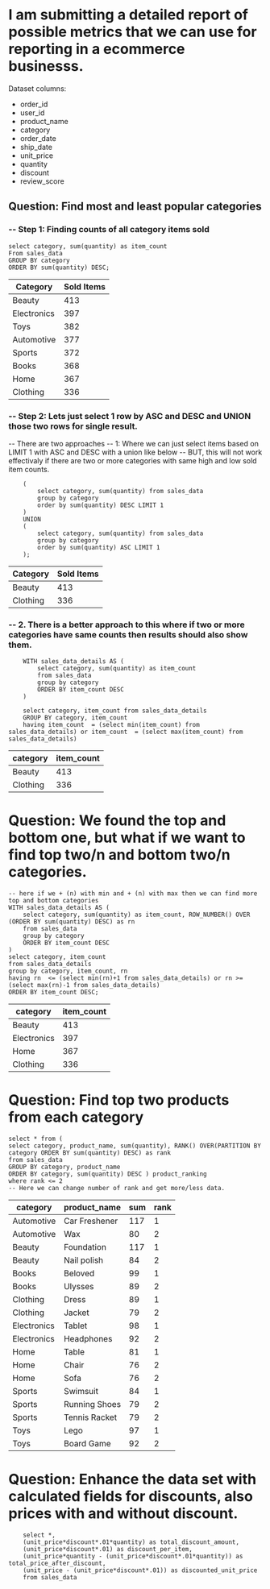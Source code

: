 # I am submitting a detailed report of possible metrics that we can use for reporting in a ecommerce businesss.

Dataset columns:
- order_id
- user_id
- product_name
- category
- order_date
- ship_date
- unit_price
- quantity
- discount
- review_score


## Question: Find most and least popular categories
### -- Step 1: Finding counts of all category items sold
```
select category, sum(quantity) as item_count
From sales_data 
GROUP BY category
ORDER BY sum(quantity) DESC;
```
| Category | Sold Items |
|-----|-----|
|Beauty |413|
|Electronics|	397|
|Toys|	382|
|Automotive|	377|
|Sports|	372|
|Books|	368|
|Home|	367|
|Clothing|	336|

### -- Step 2: Lets just select 1 row by ASC and DESC and UNION those two rows for single result.
-- There are two approaches 
    -- 1: Where we can just select items based on LIMIT 1 with ASC and DESC with a union like below
    -- BUT, this will not work effectivaly if there are two or more categories with same high and low sold item counts.
```
    (
        select category, sum(quantity) from sales_data
        group by category
        order by sum(quantity) DESC LIMIT 1
    )
    UNION
    (
        select category, sum(quantity) from sales_data
        group by category
        order by sum(quantity) ASC LIMIT 1
    );
```

| Category | Sold Items |
|-----|-----|
|Beauty |413|
|Clothing|	336|

### -- 2. There is a better approach to this where if two or more categories have same counts then results should also show them.
```
    WITH sales_data_details AS (
        select category, sum(quantity) as item_count
        from sales_data
        group by category
        ORDER BY item_count DESC
    )

    select category, item_count from sales_data_details 
    GROUP BY category, item_count
    having item_count  = (select min(item_count) from sales_data_details) or item_count  = (select max(item_count) from sales_data_details)
```

| category | item_count |
|-----|-----|
|Beauty |413|
|Clothing|	336|


# Question: We found the top and bottom one, but what if we want to find top two/n and bottom two/n categories.
```
-- here if we + (n) with min and + (n) with max then we can find more top and bottom categories
WITH sales_data_details AS (
    select category, sum(quantity) as item_count, ROW_NUMBER() OVER (ORDER BY sum(quantity) DESC) as rn
    from sales_data
    group by category
    ORDER BY item_count DESC
)
select category, item_count
from sales_data_details
group by category, item_count, rn
having rn  <= (select min(rn)+1 from sales_data_details) or rn >= (select max(rn)-1 from sales_data_details)
ORDER BY item_count DESC;
```

| category | item_count |
|-----|-----|
|Beauty |413|
|Electronics|	397|
|Home|	367|
|Clothing|	336|


# Question: Find top two products from each category

```
select * from (
select category, product_name, sum(quantity), RANK() OVER(PARTITION BY category ORDER BY sum(quantity) DESC) as rank
from sales_data
GROUP BY category, product_name
ORDER BY category, sum(quantity) DESC ) product_ranking
where rank <= 2
-- Here we can change number of rank and get more/less data.
```

|category	|product_name	|sum	|rank|
|----|----|----|----|
|Automotive	|Car Freshener	|117	|1|
|Automotive	|Wax	|80	|2|
|Beauty	|Foundation	|117	|1|
|Beauty	|Nail polish	|84	|2|
|Books	|Beloved	|99	|1|
|Books	|Ulysses	|89	|2|
|Clothing	|Dress	|89	|1|
|Clothing	|Jacket	|79	|2|
|Electronics	|Tablet	|98	|1|
|Electronics	|Headphones	|92	|2|
|Home	|Table	|81	|1|
|Home	|Chair	|76	|2|
|Home	|Sofa	|76	|2|
|Sports	|Swimsuit	|84	|1|
|Sports	|Running Shoes	|79	|2|
|Sports	|Tennis Racket	|79	|2|
|Toys	|Lego	|97	|1|
|Toys	|Board Game	|92	|2|


# Question: Enhance the data set with calculated fields for discounts, also prices with and without discount.
```
    select *, 
    (unit_price*discount*.01*quantity) as total_discount_amount,
    (unit_price*discount*.01) as discount_per_item,
    (unit_price*quantity - (unit_price*discount*.01*quantity)) as total_price_after_discount,
    (unit_price - (unit_price*discount*.01)) as discounted_unit_price
    from sales_data
```    